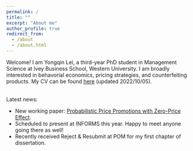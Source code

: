 ```yaml
---
permalink: /
title: ""
excerpt: "About me"
author_profile: true
redirect_from: 
  - /about
  - /about.html
---
```


Welcome! I am Yongqin Lei, a third-year PhD student in Management Science at Ivey Business School, Western University. I am broadly interested in behavorial economics, pricing strategies, and counterfeiting products. My CV can be found [here](https://drive.google.com/file/d/140ahdGOKFXiK0dz55xOv6TeS8kKNOB2K/view?usp=sharing) (updated 2022/10/05).



<br/>
Latest news:

* New working paper: [Probabilistic Price Promotions with Zero-Price Effect](https://drive.google.com/file/d/1dvGQ0saUXu3etoZIE0KbY6QHL2df0TZt/view?usp=sharing).
* Scheduled to present at INFORMS this year. Happy to meet anyone going there as well!
* Recently received Reject & Resubmit at POM for my first chapter of dissertation. 

